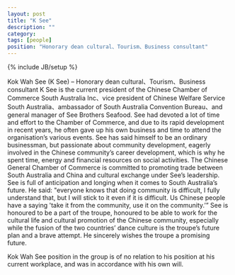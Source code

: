 ```yaml
---
layout: post
title: "K See"
description: ""
category: 
tags: [people]
position: "Honorary dean cultural、Tourism、Business consultant"
---
```

{% include JB/setup %}

Kok Wah See (K See) – Honorary dean cultural、Tourism、Business consultant
K See is the current president of the Chinese Chamber of Commerce South Australia Inc、vice president of Chinese Welfare Service South Australia、ambassador of South Australia Convention Bureau、and general manager of See Brothers Seafood. See had devoted a lot of time and effort to the Chamber of Commerce, and due to its rapid development in recent years, he often gave up his own business and time to attend the organisation’s various events. See has said himself to be an ordinary businessman, but passionate about community development, eagerly involved in the Chinese community’s career development, which is why he spent time, energy and financial resources on social activities. The Chinese General Chamber of Commerce is committed to promoting trade between South Australia and China and cultural exchange under See’s leadership. 
See is full of anticipation and longing when it comes to South Australia’s future. He said: "everyone knows that doing community is difficult, I fully understand that, but I will stick to it even if it is difficult. Us Chinese people have a saying 'take it from the community, use it on the community.’” 
See is honoured to be a part of the troupe, honoured to be able to work for the cultural life and cultural promotion of the Chinese community, especially while the fusion of the two countries’ dance culture is the troupe’s future plan and a brave attempt. He sincerely wishes the troupe a promising future.

Kok Wah See position in the group is of no relation to his position at his current workplace, and was in accordance with his own will.
